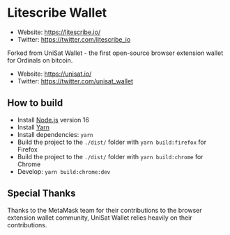 # Litescribe Wallet

- Website: https://litescribe.io/
- Twitter: https://twitter.com/litescribe_io

Forked from UniSat Wallet - the first open-source browser extension wallet for Ordinals on bitcoin.

- Website: https://unisat.io/
- Twitter: https://twitter.com/unisat_wallet

## How to build

- Install [Node.js](https://nodejs.org) version 16
- Install [Yarn](https://yarnpkg.com/en/docs/install)
- Install dependencies: `yarn`
- Build the project to the `./dist/` folder with `yarn build:firefox` for Firefox
- Build the project to the `./dist/` folder with `yarn build:chrome` for Chrome
- Develop: `yarn build:chrome:dev`

## Special Thanks

Thanks to the MetaMask team for their contributions to the browser extension wallet community, UniSat Wallet relies heavily on their contributions.
